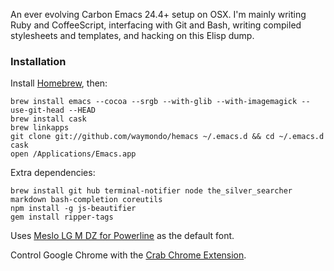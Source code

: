 An ever evolving Carbon Emacs 24.4+ setup on OSX. I'm mainly writing Ruby and CoffeeScript, interfacing with Git and Bash, writing compiled stylesheets and templates, and hacking on this Elisp dump.

### Installation

Install [Homebrew](http://mxcl.github.com/homebrew), then:

```
brew install emacs --cocoa --srgb --with-glib --with-imagemagick --use-git-head --HEAD
brew install cask
brew linkapps
git clone git://github.com/waymondo/hemacs ~/.emacs.d && cd ~/.emacs.d 
cask
open /Applications/Emacs.app
```

Extra dependencies:

```
brew install git hub terminal-notifier node the_silver_searcher markdown bash-completion coreutils
npm install -g js-beautifier
gem install ripper-tags
```

Uses [Meslo LG M DZ for Powerline](https://github.com/Lokaltog/powerline-fonts) as the default font.

Control Google Chrome with the [Crab Chrome Extension](https://github.com/puffnfresh/crab-chrome).

